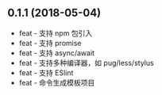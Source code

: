 ## 0.1.1 (2018-05-04)

- feat - 支持 npm 包引入
- feat - 支持 promise
- feat - 支持 async/await
- feat - 支持多种编译器，如 pug/less/stylus
- feat - 支持 ESlint
- feat - 命令生成模板项目